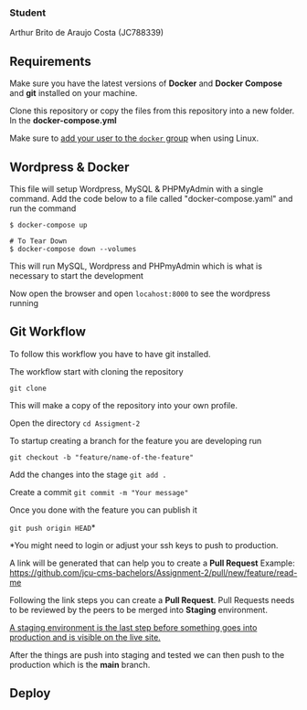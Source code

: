 ### Student

Arthur Brito de Araujo Costa (JC788339)

## Requirements

Make sure you have the latest versions of **Docker** and **Docker Compose** and **git** installed on your machine.

Clone this repository or copy the files from this repository into a new folder. In the **docker-compose.yml**

Make sure to [add your user to the `docker` group](https://docs.docker.com/install/linux/linux-postinstall/#manage-docker-as-a-non-root-user) when using Linux.

## Wordpress & Docker

This file will setup Wordpress, MySQL & PHPMyAdmin with a single command. Add the code below to a file called "docker-compose.yaml" and run the command

```
$ docker-compose up

# To Tear Down
$ docker-compose down --volumes
```

This will run MySQL, Wordpress and PHPmyAdmin which is what is necessary to start the development

Now open the browser and open `locahost:8000` to see the wordpress running

## Git Workflow

To follow this workflow you have to have git installed.

The workflow start with cloning the repository

`git clone `

This will make a copy of the repository into your own profile.

Open the directory
`cd Assigment-2`

To startup creating a branch for the feature you are developing run

`git checkout -b "feature/name-of-the-feature"`

Add the changes into the stage
`git add .`

Create a commit
`git commit -m "Your message"`

Once you done with the feature you can publish it

`git push origin HEAD`\*

\*You might need to login or adjust your ssh keys to push to production.

A link will be generated that can help you to create a **Pull Request**
Example: https://github.com/jcu-cms-bachelors/Assignment-2/pull/new/feature/read-me

Following the link steps you can create a **Pull Request**.
Pull Requests needs to be reviewed by the peers to be merged into **Staging** environment.

[A staging environment is the last step before something goes into production and is visible on the live site. ](https://umbraco.com/about-us/umbraco-dictionary/staging-environment/#:~:text=A%20staging%20environment%20is%20the,they%20hit%20the%20live%20website. "A staging environment is the last step before something goes into production and is visible on the live site. ")

After the things are push into staging and tested we can then push to the production which is the **main** branch.

## Deploy
